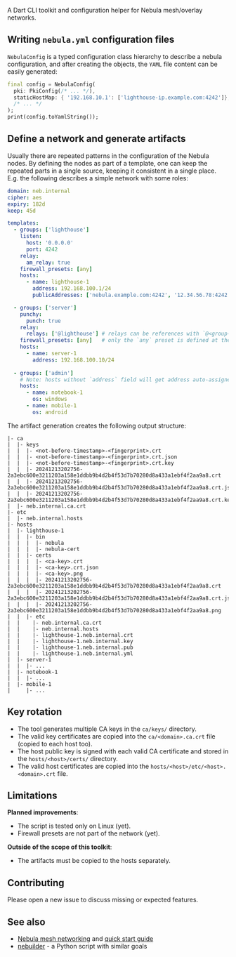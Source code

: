 A Dart CLI toolkit and configuration helper for Nebula mesh/overlay networks.

## Writing `nebula.yml` configuration files

`NebulaConfig` is a typed configuration class hierarchy to describe a nebula
configuration, and after creating the objects, the `YAML` file content can be
easily generated:

```dart
final config = NebulaConfig(
  pki: PkiConfig(/* ... */),
  staticHostMap: { '192.168.10.1': ['lighthouse-ip.example.com:4242']},
  /* ... */
);
print(config.toYamlString());
```

## Define a network and generate artifacts

Usually there are repeated patterns in the configuration of the Nebula nodes.
By defining the nodes as part of a template, one can keep the repeated parts
in a single source, keeping it consistent in a single place. E.g. the following
describes a simple network with some roles:

```yaml
domain: neb.internal
cipher: aes
expiry: 182d
keep: 45d

templates:
  - groups: ['lighthouse']
    listen:
      host: '0.0.0.0'
      port: 4242
    relay:
      am_relay: true
    firewall_presets: [any]
    hosts:
      - name: lighthouse-1
        address: 192.168.100.1/24
        publicAddresses: ['nebula.example.com:4242', '12.34.56.78:4242']

  - groups: ['server']
    punchy:
      punch: true
    relay:
      relays: ['@lighthouse'] # relays can be references with `@<group-name>`
    firewall_presets: [any]   # only the `any` preset is defined at the moment
    hosts:
      - name: server-1
        address: 192.168.100.10/24
  
  - groups: ['admin']
    # Note: hosts without `address` field will get address auto-assigned from the first network CIDR
    hosts:
      - name: notebook-1
        os: windows
      - name: mobile-1
        os: android
```

The artifact generation creates the following output structure:

```
|- ca
|  |- keys
|  |  |- <not-before-timestamp>-<fingerprint>.crt
|  |  |- <not-before-timestamp>-<fingerprint>.crt.json
|  |  |- <not-before-timestamp>-<fingerprint>.crt.key
|  |  |- 20241213202756-2a3ebc600e3211203a158e1ddbb9b4d2b4f53d7b70280d8a433a1ebf4f2aa9a8.crt
|  |  |- 20241213202756-2a3ebc600e3211203a158e1ddbb9b4d2b4f53d7b70280d8a433a1ebf4f2aa9a8.crt.json
|  |  |- 20241213202756-2a3ebc600e3211203a158e1ddbb9b4d2b4f53d7b70280d8a433a1ebf4f2aa9a8.crt.key
|  |- neb.internal.ca.crt
|- etc
|  |- neb.internal.hosts
|- hosts
|  |- lighthouse-1
|  |  |- bin
|  |  |  |- nebula
|  |  |  |- nebula-cert
|  |  |- certs
|  |  |  |- <ca-key>.crt
|  |  |  |- <ca-key>.crt.json
|  |  |  |- <ca-key>.png
|  |  |  |- 20241213202756-2a3ebc600e3211203a158e1ddbb9b4d2b4f53d7b70280d8a433a1ebf4f2aa9a8.crt
|  |  |  |- 20241213202756-2a3ebc600e3211203a158e1ddbb9b4d2b4f53d7b70280d8a433a1ebf4f2aa9a8.crt.json
|  |  |  |- 20241213202756-2a3ebc600e3211203a158e1ddbb9b4d2b4f53d7b70280d8a433a1ebf4f2aa9a8.png
|  |  |- etc
|  |    |- neb.internal.ca.crt
|  |    |- neb.internal.hosts
|  |    |- lighthouse-1.neb.internal.crt
|  |    |- lighthouse-1.neb.internal.key
|  |    |- lighthouse-1.neb.internal.pub
|  |    |- lighthouse-1.neb.internal.yml
|  |- server-1
|  |  |- ...
|  |- notebook-1
|  |  |- ...
|  |- mobile-1
|     |- ...
```

## Key rotation

- The tool generates multiple CA keys in the `ca/keys/` directory.
- The valid key certificates are copied into the `ca/<domain>.ca.crt` file (copied to each host too).
- The host public key is signed with each valid CA certificate and stored in the `hosts/<host>/certs/` directory.
- The valid host certificates are copied into the `hosts/<host>/etc/<host>.<domain>.crt` file.

## Limitations

**Planned improvements**:
- The script is tested only on Linux (yet).
- Firewall presets are not part of the network (yet).

**Outside of the scope of this toolkit**:
- The artifacts must be copied to the hosts separately.

## Contributing

Please open a new issue to discuss missing or expected features.

## See also

- [Nebula mesh networking](https://github.com/slackhq/nebula/) and
  [quick start guide](https://nebula.defined.net/docs/guides/quick-start/)
- [nebuilder](https://github.com/erykjj/nebulder) - a Python script with similar goals
